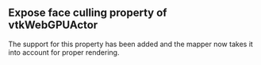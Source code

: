 ## Expose face culling property of vtkWebGPUActor

The support for this property has been added and the mapper now takes it into account for proper rendering.
